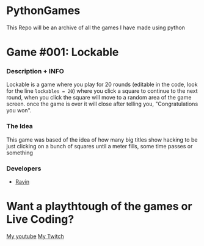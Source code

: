 # PythonGames
This Repo will be an archive of all the games I have made using python


# Game #001: Lockable
### Description + INFO
Lockable is a game where you play for 20 rounds (editable in the code, look for the line `lockables = 20`) where you click a square to continue to the next round, when you click the square will move to a random area of the game screen. once the game is over it will close after telling you, "Congratulations you won".

### The Idea
This game was based of the idea of how many big titles show hacking to be just clicking on a bunch of squares until a meter fills, some time passes or something

### Developers
- [Ravin](https://github.com/RavinClaw)

# Want a playthtough of the games or Live Coding?
[My youtube](https://youtube.com/@RavinClaw)
[My Twitch](https://youtube.com/theunderbringer)

